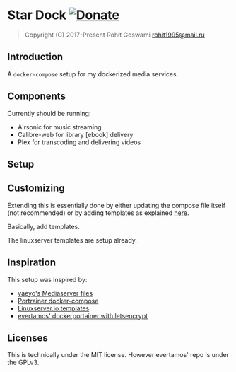 # Star Dock [![Donate](https://img.shields.io/badge/Donate-PayPal-blue.svg?style=for-the-badge)](https://www.paypal.me/HaoZeke/) 

> Copyright (C) 2017-Present  Rohit Goswami <rohit1995@mail.ru>

## Introduction

A `docker-compose` setup for my dockerized media services.

## Components

Currently should be running:

* Airsonic for music streaming
* Calibre-web for library [ebook] delivery
* Plex for transcoding and delivering videos

## Setup


## Customizing

Extending this is essentially done by either updating the compose file itself (not recommended) or by adding templates as explained [here](https://github.com/portainer/portainer-compose#how-can-i-specify-my-own-templates).

Basically, add templates.

The linuxserver templates are setup already.

## Inspiration

This setup was inspired by:

* [vaeyo's Mediaserver files](https://github.com/vaeyo/MediaServer-DockerComposeFiles)
* [Portrainer docker-compose](https://github.com/portainer/portainer-compose)
* [Linuxserver.io templates](https://github.com/linuxserver/docker-templates)
* [evertamos' dockerportainer with letsencrypt](https://github.com/evertramos/docker-portainer-letsencrypt)

## Licenses

This is technically under the MIT license.
However evertamos' repo is under the GPLv3.